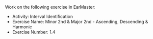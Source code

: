 Work on the following exercise in EarMaster:
- Activity: Interval Identification
- Exercise Name: Minor 2nd & Major 2nd - Ascending, Descending & Harmonic
- Exercise Number: 1.4
